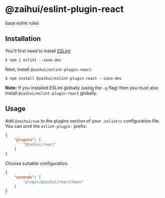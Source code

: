 # @zaihui/eslint-plugin-react

base eslint rules

## Installation

You'll first need to install [ESLint](http://eslint.org):

```
$ npm i eslint --save-dev
```

Next, install `@zaihui/eslint-plugin-react`:

```
$ npm install @zaihui/eslint-plugin-react --save-dev
```

**Note:** If you installed ESLint globally (using the `-g` flag) then you must also install `@zaihui/eslint-plugin-react` globally.

## Usage

Add `@zaihui/vue` to the plugins section of your `.eslintrc` configuration file. You can omit the `eslint-plugin-` prefix:

```json
{
    "plugins": [
        "@zaihui/react"
    ]
}
```

Choose suitable configuration.
```json
{
    "extends": [
        "plugin:@zaihui/react/base"
    ]
}
```
